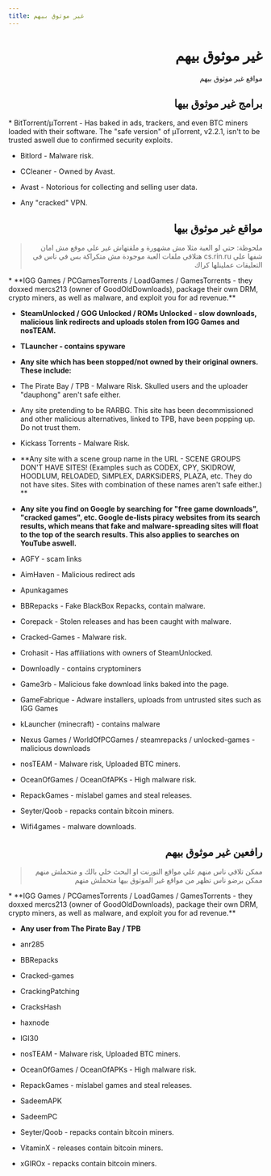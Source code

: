```yaml
---
title: غير موثوق بيهم
---
```


<div dir="rtl">

# غير موثوق بيهم
مواقع غير موثوق بيهم

## برامج غير موثوق بيها
</div>
* BitTorrent/μTorrent - Has baked in ads, trackers, and even BTC miners loaded with their software. The "safe version" of µTorrent, v2.2.1,  isn't to be trusted aswell due to confirmed security exploits.

* Bitlord - Malware risk.

* CCleaner - Owned by Avast.

* Avast - Notorious for collecting and selling user data.

* Any "cracked" VPN.
<div dir="rtl">

## مواقع غير موثوق بيها
> ملحوظة: حتي لو العبة مثلا مش مشهورة و ملقتهاش غير علي موقع مش امان شفها علي cs.rin.ru هتلاقي ملفات العبة موجودة مش متكراكة بس في ناس في التعليقات عملينلها كراك
</div>
* **IGG Games / PCGamesTorrents / LoadGames / GamesTorrents - they doxxed mercs213 (owner of GoodOldDownloads), package their own DRM, crypto miners, as well as malware, and exploit you for ad revenue.** 

* **SteamUnlocked / GOG Unlocked / ROMs Unlocked - slow downloads, malicious link redirects and uploads stolen from IGG Games and nosTEAM.**

* **TLauncher - contains spyware**

* **Any site which has been stopped/not owned by their original owners. These include:**
* The Pirate Bay / TPB - Malware Risk. Skulled users and the uploader "dauphong" aren't safe either.
* Any site pretending to be RARBG. This site has been decommissioned and other malicious alternatives, linked to TPB, have been popping up. Do not trust them.
* Kickass Torrents - Malware Risk.

* **Any site with a scene group name in the URL - SCENE GROUPS DON'T HAVE SITES! (Examples such as CODEX, CPY, SKIDROW, HOODLUM, RELOADED, SiMPLEX, DARKSiDERS, PLAZA, etc. They do not have sites. Sites with combination of these names aren't safe either.) **

* **Any site you find on Google by searching for "free game downloads", "cracked games", etc. Google de-lists piracy websites from its search results, which means that fake and malware-spreading sites will float to the top of the search results. This also applies to searches on YouTube aswell.**

* AGFY - scam links

* AimHaven - Malicious redirect ads

* Apunkagames

* BBRepacks - Fake BlackBox Repacks, contain malware.

* Corepack - Stolen releases and has been caught with malware.

* Cracked-Games - Malware risk.

* Crohasit - Has affiliations with owners of SteamUnlocked.

* Downloadly - contains cryptominers

* Game3rb - Malicious fake download links baked into the page.

* GameFabrique - Adware installers, uploads from untrusted sites such as IGG Games

* kLauncher (minecraft) - contains malware

* Nexus Games / WorldOfPCGames / steamrepacks / unlocked-games - malicious downloads

* nosTEAM - Malware risk, Uploaded BTC miners.

* OceanOfGames  / OceanOfAPKs - High malware risk.

* RepackGames - mislabel games and steal releases.

* Seyter/Qoob - repacks contain bitcoin miners.

* Wifi4games - malware downloads.

<div dir="rtl">

## رافعين غير موثوق بيهم
> ممكن تلاقي ناس منهم علي مواقع التورنت او البحث خلي بالك و متحملش منهم ممكن برضو ناس تظهر من مواقع غير الموثوق بيها متحملش منهم
</div>
* **IGG Games / PCGamesTorrents / LoadGames / GamesTorrents - they doxxed mercs213 (owner of GoodOldDownloads), package their own DRM, crypto miners, as well as malware, and exploit you for ad revenue.** 

* **Any user from The Pirate Bay / TPB**

* anr285

* BBRepacks

* Cracked-games

* CrackingPatching

* CracksHash

* haxnode

* IGI30

* nosTEAM - Malware risk, Uploaded BTC miners.

* OceanOfGames / OceanOfAPKs - High malware risk.

* RepackGames - mislabel games and steal releases.

* SadeemAPK

* SadeemPC

* Seyter/Qoob - repacks contain bitcoin miners.

* VitaminX - releases contain bitcoin miners.

* xGIROx - repacks contain bitcoin miners.